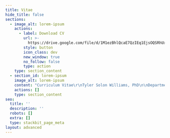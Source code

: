 ```yaml
---
title: Vitae
hide_title: false
sections:
  - image_alt: lorem-ipsum
    actions:
      - label: Download CV
        url: >-
          https://drive.google.com/file/d/1M1ezBhlQcaE7QzIEq1EjsOQSRhUxHT4I/view?usp=sharing
        style: button
        icon_class: dev
        new_window: true
        no_follow: false
        type: action
    type: section_content
  - section_id: lorem-ipsum
    image_alt: lorem-ipsum
    content: "Curriculum Vitae\r\nTyler Solon Williams, PhD\n\nDepartment of Communication Studies\r\nThe University of Iowa\r\ntyler-s-williams@uiowa.edu\r\nPersonal contact:\r\n109 S. Lowell St.\r\nIowa City, IA 52245\r\n(319) 594-4452\r\nhttps://www.tylersolonwilliams.com\n\nEDUCATION\n\n2021\tPhD, Communication Studies, University of Iowa\r\nDissertation: “Understanding the Early Television Cartoon”\r\nDirectors: Timothy Havens (Iowa) and Thomas Lamarre (University of Chicago)\r\nCommittee members: Kembrew McLeod, Christopher Goetz, Laura Rigal\n\n2011\tMA, Media, Culture, and Communication, New York University\r\nThesis: “The Mediated Meme: Form and Change in Viral Media Culture”\n\n2008-9\tGraduate coursework, Media Studies, Universiteit van Amsterdam, The Netherlands\n\n2006-8\tUndergraduate coursework, Film and Cultural Studies, University of Minnesota\n\n2002\tBA, Philosophy, Reed College\r\nThesis: “Analyzing the Conscious-Physical Link: On Chalmers’ Theory”\n\nPUBLICATIONS\n\nForthc.\t“United States Studio Animation after 1950 – TV.” Entry in Encyclopedia of Animation Studies. Edited by Eric Herhuth and Annabelle Honess Roe. Bloomsbury. Entry invited for forthcoming volume\n\nForthc.\tHanna and Barbera: Conversations. Co-editing interview collection with Kevin Sandler. University Press of Mississippi. Securing permissions and preparing manuscript for forthcoming volume\n\nForthc.\t“Saturday Morning Trojan Mouse: The Origins of the Creative-Driven Television Cartoon.” With Lev Cantoral. In Animated Mischief: 30 years of Cartoon Subversion, edited by Brian Duchaney and David Silverman. McFarland & Company. Chapter revised for forthcoming volume, awaiting final comments\n\nForthc.\t“A Cultural History of the Digital Present,” book review of Kenneth Cmiel and John Durham Peters, Promiscuous Knowledge: Information, Image, and Other Truth Games in History (2020). Journal of Communication Inquiry. Passed peer review, copy editing in advance of publication in forthcoming issue\n\n2019\t“Children’s Television Programming.” Entry in The Sage International Encyclopedia of Mass Media and Society. Edited by Debra L. Merskin, Sage. Published\n\n2010\t“Cel Animation.” Online wiki article, New York University. Dead Media Archive\n\n2010\t“Textual Closure (Formal).” Online wiki article, New York University. Dead Media Archive\n\nCONFERENCE PRESENTATIONS\n\n2021\t“Principles of the Television Cartoon, or Illustrated Radio,” Society for Animation Studies annual conference, New Orleans (accepted)\n\n2017\t“Comics Origin Stories: Histories of the Present,” International Communication Association annual conference, San Diego\n\n2017\t“The Origin of Adult Swim’s ‘Minimal’ Animation,” Society for Cinema and Media Studies annual conference, Chicago\n\n2017\t“Historically Innovative Techniques of Animation,” Popular Culture Association annual conference, San Diego. Organized and chaired panel of four papers\n\n2017\t“Quick and Dirty? The World Wide Web of Pornography,” Popular Culture Association annual conference, San Diego\n\n2017\t“Notes for a Text/Genre/Media Communication Model,” Midwest Winter Workshop graduate conference, University of Iowa\n\n2016\t“‘Space Ghost Coast to Coast’: Cable Television Animation’s Devolution or Evolution?” Society for Animation Studies annual conference, Singapore\n\n2016\t“The Film Short, Long Forgotten, Has in Fact Never Left,” Jakobsen Graduate Conference, University of Iowa\n\n2015\t“Digital Video Codecs: The New Suspension of Disbelief,” Society for Cinema and Media Studies annual conference, Montréal, Canada\n\n2014\t“Genre, Identity, and Culture: Cinema and Contemporary Sociality,” Midwest Winter Workshop graduate conference, University of Illinois, Urbana-Champaign, IL\n\n2010\t“Selective Appropriation as Intertextual Innovation in The Simpsons,” Comparative Literary and Cultural Studies Graduate Conference, Stony Brook University, Stony Brook, NY\n\nTEACHING EXPERIENCE\n\n2021\tAssociate Level Certification, CIRTL. Center for the Integration of Teaching and Learning, University of Iowa\n\nInstructor, University of Iowa\n\n2016\tTelevision Criticism\n\n2012-13\tMedia, Advertising, and Society (two terms)\n\nTeaching Assistant, University of Iowa\n\n2017\tMedia, Music, and Culture\n\n2014-15\tCore Concepts in Communication Studies (two terms)\n\n2014-17\tCommunication Theory in Everyday Life (three terms)\n\n2013-16\tThe Art of Persuading Others (two terms)\n\nAdjunct Instructor, Mercy College (NY)\n\n2011\tMedia in America\n\nGuest Instructor and Grader, University of Iowa\n\n2017\tSocial Media and Society\n\nGrader, New York University\n\n2010\tAdvertising and Society\n\nAssistant Teacher, Public School 9, Brooklyn, NY\n\n2009-10\tReading and math, first grade classroom, through federal America Reads / America Counts program\n\nGUEST LECTURES\n\n2021\t“Understanding the Early Television Cartoon,” invited talk for department colloquium. Communication Studies and Cinematic Arts, University of Iowa\n\n2016\t“What Do Pictures Do? Implications for Visual Rhetoric,” in-class TA lecture. The Art of Persuading Others, University of Iowa\n\n2015\t“Living in an Online World: Teenage Culture on the Viral Internet,” in-class TA lecture. Core Concepts in Communication Studies, University of Iowa, two years\n\n2014-8\t“The Kardashians, the Robertsons, and Celebrity Family Cultures,” in-class TA lecture. Communication Theory in Everyday Life, University of Iowa, four years.\n\nSERVICE\n\n2020-pr.\tOrganizer, Media Studies Publishing Pipeline. Graduate student journal article writing group, University of Iowa\n\n2018-20\tBoard member, Journal of Communication Inquiry. Advisory Board, two years\n\n2017-21\tAcademic writing tutor and editor, University of Iowa Writing Center. Worked individually with graduate students to improve their academic writing; edited four UI nursing dissertations in APA style (for Nadia Sabbagh, Rebecca Dickinson, Bootan Ahmed, and Miyeon Kim)\n\n2017-18\tRespondent, department job candidate talks, assistant professor and associate professor positions. Department of Communication Studies, University of Iowa\n\n2016-18\tGraduate student representative, Graduate Student Advisory Committee. Department of Communication Studies, University of Iowa, two years\n\n2016-17\tTreasurer and board member, EPX Studio. Co-planned EPXCON video game and animation conference, coordinated payments, and balanced budget\n\n2015-19\tMentor for four incoming Media Studies PhD students in Communication Studies. Department of Communication Studies, University of Iowa (Gavin Feller, Bailey Kelley, Alexander Koch, Brandon McCasland)\n\n2015\tChaperone for 7 UI undergraduate students on trip to tour animation and gaming studios. With animator Peter Chanthanakone. San Francisco, CA\n\n2010\tParticipant, Homeless Outreach Population Estimate (HOPE). Surveyed homeless population at seasonally coldest time of year in an area of New York City\n\n2009-10\tGraduate student representative, Graduate Student Organization. Department of Media, Culture, and Communication, New York University\n\nPROFESSIONAL AND ACADEMIC DEVELOPMENT\n\n2021\tEnrolled graduate student, Topics in Teaching and Professional Development. Department of Rhetoric, University of Iowa\n\n2020\tParticipant, Teaching as Research workshop series. Center for the Integration of Teaching and Learning, University of Iowa. Developed TAR project for next teaching position, “Structuring Classroom Learning Communities”\n\n2020\tParticipant, Grant Writing Seminar for Graduate Students. Workshop series Graduate College, University of Iowa\n\n2019\tParticipant, Mindfulness-Based Stress Reduction course. Mindfulness Programs, University of Iowa Hospitals and Clinics, University of Iowa\n\n2019\tParticipant, Managing the Market – Job Docs. Workshop series for preparing job application documents, Graduate College, University of Iowa\n\n2018\tEnrolled graduate student, Writing for Learned Journals. Publication preparation seminar, Graduate College, University of Iowa\n\n2017\tPaper evaluator, Jakobsen Graduate Conference. University of Iowa\n\n2016-pr.\tParticipant, Critical Theory Reading Group, with graduate students. University of Iowa\n\n2015\tStudent mentor and collaborator, University of Iowa. Was interviewed by Iowa student for his student film. Collaborated with him on this film, and mentored him\n\n2015\tParticipant, Faculty Learning Community. Affiliated with Center for Teaching, University of Iowa\n\n2014-16\tOrganizer, Philosophy Reading Group, with graduate students. University of Iowa\n\n2013-pr.\tParticipant, Project on the Rhetoric of Inquiry, faculty pre-publication workshop series. Obermann Center, University of Iowa\n\nPROFESSIONAL POSITIONS\n\n2016-19\tProofreader, weekend office manager, and customer service representative, ProofreadingPal. As junior proofreader and senior proofreader, proofread over 300,000 words in over 200 documents in all major writing styles. As weekend office manager and customer service, facilitated communication between customers, remote proofreaders and management.\n\n2012\tTechnical support supervisor, New York University. Information Technology, New York, NY. Supervised and directed student employees and provided direct support to students.\n\n2006-07\tLevel 2 support technician, UnitedHealth Group. Plymouth, MN. Provided escalated,  project-specific computer support to company employees nationwide, in a wide range of applications.\n\n2005\tCommissions coordinator, ING Group. Minneapolis, MN. Worked with a team to complete administrative financial procedures for company insurance agents.\n\n2003-04\tLevel 1 customer service representative, level 3 customer service representative, Vesta Corporation. Portland, OR. As level 1, assisted customers to complete transactions for refilling prepaid phone cards. As level 3 CSR, supported employees in this role.\n\nINTERVIEWS\n\n2021\tEmail interviewer and organizer, for forthcoming edited volume. Wrote questions for email interviews with former Hanna-Barbera animators, in collaboration with Kevin Sandler. For Hanna and Barbera: Conversations, volume under contract with University Press of Mississippi\n\n2018\tInterviewee, public radio program Studio 360, Public Radio International. Interviewed by producer Evan Chung as production research for episode “Digging into Doug,” January 10, 2019\n\n2017\tInterviewer and organizer, interview research study, Los Angeles, CA. With IRB approval, spoke with 29 animation industry professionals and animation scholars as primary sources for my dissertation research\n\n2015\tInterviewee and collaborator, student film, University of Iowa. Was interviewed by Iowa student Lev Cantoral for his student film, “Mighty Mouse: Hero to TV Animation”\n\nMEDIA PRODUCTION EXPERIENCE\n\n2020-pr.\tWebsite producer. tylersolonwilliams.com. Completed professional web site with an information technology industry professional\n\n2018-19\tVideo producer, video editor. Delivered “The Kardashians, the Robertsons, and Celebrity Family Cultures,” University of Iowa course guest lecture. Produced recording with assistance of media professional Peder Goodman.\n\n2015-pr. Animator, filmmaker, graphic designer, drawing sketch artist. Completed Introduction to Animation at Iowa, creating and editing animated/live action student film, “Good Vibrations: Metamorphosis.” Completed prerequisite coursework in Basic Drawing and Design Fundamentals\n\n2011\tComputer programmer. Completed Interactive Telecommunications Program Summer Camp, New York University. In language C++, created a custom computer program that accepted an integer input and output a random number between it and zero\n\n2008\tLive-action film director and producer. Completed Filmmaking International, CREA cultural organization, Universiteit van Amsterdam, filming multiple live action student films\n\n1999 \tActor. Acted in comic student theater production, Reed College\n\n1998-99\tRadio DJ. Hosted a radio show on college radio station KRRC, Reed College. Primarily played jazz and hip hop on CD and vinyl\n\nLANGUAGES\n\nFrench, professional working proficiency\n\nGerman, limited working proficiency\n\nChinese, elementary proficiency\n\nAWARDS AND FELLOWSHIPS\n\n2020\tSociety for Animation Studies COVID-19 Stimulus Fund Award, with Kevin Sandler, Society for Animation Studies. $300\n\n2020\tGraduate College Summer Fellowship, Graduate College, University of Iowa. $5,000\n\n2016-17\tDepartment of Communication Studies Dissertation Award, University of Iowa. $800\n\n2016-17\tGraduate Student Senate travel award, University of Iowa. $1,110 over two years\n\n2016\tCommunication Studies Graduate Student Association conference travel award. $165\n\n2013-17\tDepartment of Communication Studies Harshbarger conference presentation travel award, University of Iowa. $3,000 over five years\n\n2010\tInformal recognition of teaching (glass apple), Ingrid Marshall, PS 9, Brooklyn, NY\n\nREFERENCES\n\nTimothy Havens\r\nDissertation Co-Chair, Professor\r\nDepartment of Communication Studies\r\nUniversity of Iowa\n\nThomas Lamarre\r\nDissertation Co-Chair, Professor\r\nDepartment of Cinema and Media Studies\r\nUniversity of Chicago\n\nKembrew McLeod\r\nProfessor, Department Chair\r\nDepartment of Communication Studies\r\nUniversity of Iowa\n\nChristopher Goetz\r\nAssistant Professor\r\nDepartment of Cinematic Arts\r\nUniversity of Iowa\n"
    actions: []
    type: section_content
seo:
  title: ''
  description: ''
  robots: []
  extra: []
  type: stackbit_page_meta
layout: advanced
---
```

